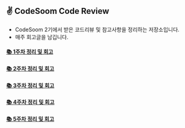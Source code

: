 ## ✌ CodeSoom Code Review
- CodeSoom 2기에서 받은 코드리뷰 및 참고사항을 정리하는 저장소입니다.
- 매주 회고글을 남깁니다.

#### [📚 1주차 정리 및 회고](https://github.com/saseungmin/codesoom_code_review_repository/tree/master/week_1)

#### [📚 2주차 정리 및 회고](https://github.com/saseungmin/codesoom_code_review_repository/tree/master/week_2)

#### [📚 3주차 정리 및 회고](https://github.com/saseungmin/codesoom_code_review_repository/tree/master/week_3)

#### [📚 4주차 정리 및 회고](https://github.com/saseungmin/codesoom_code_review_repository/tree/master/week_4)

#### [📚 5주차 정리 및 회고](https://github.com/saseungmin/codesoom_code_review_repository/tree/master/week_5)
